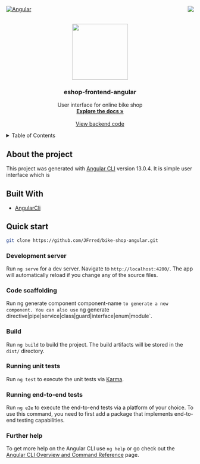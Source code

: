 <div id="top"></div>

[![Angular](https://img.shields.io/badge/angular-%23DD0031.svg?style=for-the-badge&logo=angular&logoColor=white)](https://angular.io/cli)
<a href="https://www.linkedin.com/in/fryderyk-j-04a7aa221/">
<img align="right" src="https://img.shields.io/badge/linkedin-%230077B5.svg?style=for-the-badge&logo=linkedin&logoColor=white">
</a> 


<br />
<div align="center">
    <img align="center" width=150px src="https://previews.123rf.com/images/vectorchef/vectorchef1506/vectorchef150618093/41619144-bike-shop-store-icon.jpg">
    <h3 align="center">eshop-frontend-angular</h3>
  <p align="center">
    User interface for online bike shop
    <br />
    <a href="https://github.com/JFrred/bike-shop-angular"><strong>Explore the docs »</strong></a>
    <br />
    <br />
    <a href="https://github.com/JFrred/bike-shop-spring">View backend code</a>
</div>



<!-- TABLE OF CONTENTS -->
<details>
  <summary>Table of Contents</summary>

  <ol>
    <li>
      <a href="#about-the-project">About The Project</a>
      <ul>
        <li><a href="#built-with">Built With</a></li>
      </ul>
    </li>
    <li>
      <a href="#quick-started">Quick start</a>
      <ul>
        <li><a href="#development-server">Development server</a></li>
        <li><a href="#code-scaffolding">Code scaffolding</a></li>
        <li><a href="#build">Build</a></li>
        <li><a href="#further-help">Help</a></li>
      </ul>
    </li>
  </ol>
</details>

## About the project
This project was generated with [Angular CLI](https://github.com/angular/angular-cli) version 13.0.4.
It is simple user interface which is 
## Built With
* [AngularCli](https://angular.io/cli)

## Quick start
```sh
git clone https://github.com/JFrred/bike-shop-angular.git
```

### Development server

Run `ng serve` for a dev server. Navigate to `http://localhost:4200/`. The app will automatically reload if you change any of the source files.

### Code scaffolding

Run ng generate component component-name `to generate a new component. You can also use` ng generate directive|pipe|service|class|guard|interface|enum|module`.

### Build

Run `ng build` to build the project. The build artifacts will be stored in the `dist/` directory.

### Running unit tests

Run `ng test` to execute the unit tests via [Karma](https://karma-runner.github.io).

### Running end-to-end tests

Run `ng e2e` to execute the end-to-end tests via a platform of your choice. To use this command, you need to first add a package that implements end-to-end testing capabilities.

### Further help

To get more help on the Angular CLI use `ng help` or go check out the [Angular CLI Overview and Command Reference](https://angular.io/cli) page.



<!-- https://www.markdownguide.org/basic-syntax/#reference-style-links -->
[contributors-shield]: https://img.shields.io/github/contributors/othneildrew/Best-README-Template.svg?style=for-the-badge
[contributors-url]: https://github.com/othneildrew/Best-README-Template/graphs/contributors
[forks-shield]: https://img.shields.io/github/forks/othneildrew/Best-README-Template.svg?style=for-the-badge
[forks-url]: https://github.com/othneildrew/Best-README-Template/network/members
[stars-shield]: https://img.shields.io/github/stars/othneildrew/Best-README-Template.svg?style=for-the-badge
[stars-url]: https://github.com/othneildrew/Best-README-Template/stargazers
[issues-shield]: https://img.shields.io/github/issues/othneildrew/Best-README-Template.svg?style=for-the-badge
[issues-url]: https://github.com/othneildrew/Best-README-Template/issues
[license-shield]: https://img.shields.io/github/license/othneildrew/Best-README-Template.svg?style=for-the-badge
[license-url]: https://github.com/othneildrew/Best-README-Template/blob/master/LICENSE.txt
[linkedin-shield]: https://img.shields.io/badge/-LinkedIn-black.svg?style=for-the-badge&logo=linkedin&colorB=555
[linkedin-url]: https://linkedin.com/in/othneildrew
[product-screenshot]: images/screenshot.png

